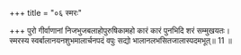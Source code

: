 +++
title = "०६ स्मरः"

+++
पुरो गीर्वाणानां निजभुजबलाहोपुरुषिकामहो कारं कारं पुनभिदि शरं सम्मुखयतः।  
स्मरस्य स्वर्बालानयनशुभमालार्चनपदं वपुः सद्यो भालानलभसितजालास्पदमभूत्॥ 11 ॥  